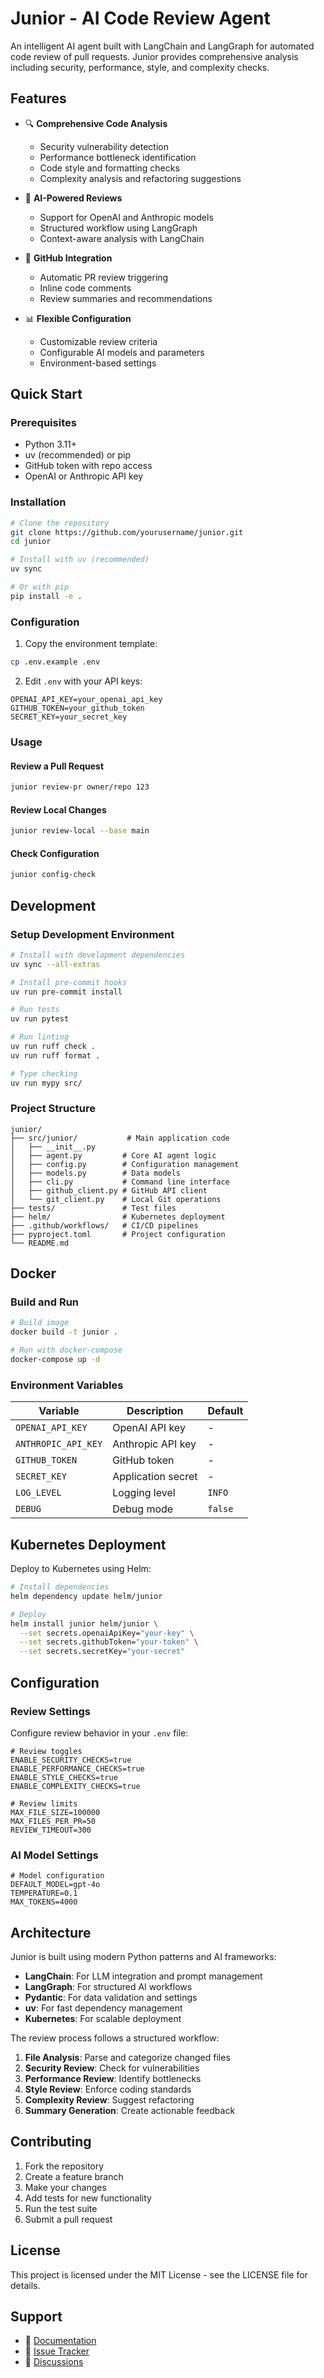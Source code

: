 # Junior - AI Code Review Agent

An intelligent AI agent built with LangChain and LangGraph for automated code review of pull requests. Junior provides comprehensive analysis including security, performance, style, and complexity checks.

## Features

- 🔍 **Comprehensive Code Analysis**
  - Security vulnerability detection
  - Performance bottleneck identification
  - Code style and formatting checks
  - Complexity analysis and refactoring suggestions

- 🤖 **AI-Powered Reviews**
  - Support for OpenAI and Anthropic models
  - Structured workflow using LangGraph
  - Context-aware analysis with LangChain

- 🔧 **GitHub Integration**
  - Automatic PR review triggering
  - Inline code comments
  - Review summaries and recommendations

- 📊 **Flexible Configuration**
  - Customizable review criteria
  - Configurable AI models and parameters
  - Environment-based settings

## Quick Start

### Prerequisites

- Python 3.11+
- uv (recommended) or pip
- GitHub token with repo access
- OpenAI or Anthropic API key

### Installation

```bash
# Clone the repository
git clone https://github.com/yourusername/junior.git
cd junior

# Install with uv (recommended)
uv sync

# Or with pip
pip install -e .
```

### Configuration

1. Copy the environment template:
```bash
cp .env.example .env
```

2. Edit `.env` with your API keys:
```env
OPENAI_API_KEY=your_openai_api_key
GITHUB_TOKEN=your_github_token
SECRET_KEY=your_secret_key
```

### Usage

#### Review a Pull Request
```bash
junior review-pr owner/repo 123
```

#### Review Local Changes
```bash
junior review-local --base main
```

#### Check Configuration
```bash
junior config-check
```

## Development

### Setup Development Environment

```bash
# Install with development dependencies
uv sync --all-extras

# Install pre-commit hooks
uv run pre-commit install

# Run tests
uv run pytest

# Run linting
uv run ruff check .
uv run ruff format .

# Type checking
uv run mypy src/
```

### Project Structure

```
junior/
├── src/junior/           # Main application code
│   ├── __init__.py
│   ├── agent.py         # Core AI agent logic
│   ├── config.py        # Configuration management
│   ├── models.py        # Data models
│   ├── cli.py           # Command line interface
│   ├── github_client.py # GitHub API client
│   └── git_client.py    # Local Git operations
├── tests/               # Test files
├── helm/                # Kubernetes deployment
├── .github/workflows/   # CI/CD pipelines
├── pyproject.toml       # Project configuration
└── README.md
```

## Docker

### Build and Run

```bash
# Build image
docker build -t junior .

# Run with docker-compose
docker-compose up -d
```

### Environment Variables

| Variable | Description | Default |
|----------|-------------|---------|
| `OPENAI_API_KEY` | OpenAI API key | - |
| `ANTHROPIC_API_KEY` | Anthropic API key | - |
| `GITHUB_TOKEN` | GitHub token | - |
| `SECRET_KEY` | Application secret | - |
| `LOG_LEVEL` | Logging level | `INFO` |
| `DEBUG` | Debug mode | `false` |

## Kubernetes Deployment

Deploy to Kubernetes using Helm:

```bash
# Install dependencies
helm dependency update helm/junior

# Deploy
helm install junior helm/junior \
  --set secrets.openaiApiKey="your-key" \
  --set secrets.githubToken="your-token" \
  --set secrets.secretKey="your-secret"
```

## Configuration

### Review Settings

Configure review behavior in your `.env` file:

```env
# Review toggles
ENABLE_SECURITY_CHECKS=true
ENABLE_PERFORMANCE_CHECKS=true
ENABLE_STYLE_CHECKS=true
ENABLE_COMPLEXITY_CHECKS=true

# Review limits
MAX_FILE_SIZE=100000
MAX_FILES_PER_PR=50
REVIEW_TIMEOUT=300
```

### AI Model Settings

```env
# Model configuration
DEFAULT_MODEL=gpt-4o
TEMPERATURE=0.1
MAX_TOKENS=4000
```

## Architecture

Junior is built using modern Python patterns and AI frameworks:

- **LangChain**: For LLM integration and prompt management
- **LangGraph**: For structured AI workflows
- **Pydantic**: For data validation and settings
- **uv**: For fast dependency management
- **Kubernetes**: For scalable deployment

The review process follows a structured workflow:

1. **File Analysis**: Parse and categorize changed files
2. **Security Review**: Check for vulnerabilities
3. **Performance Review**: Identify bottlenecks
4. **Style Review**: Enforce coding standards
5. **Complexity Review**: Suggest refactoring
6. **Summary Generation**: Create actionable feedback

## Contributing

1. Fork the repository
2. Create a feature branch
3. Make your changes
4. Add tests for new functionality
5. Run the test suite
6. Submit a pull request

## License

This project is licensed under the MIT License - see the LICENSE file for details.

## Support

- 📖 [Documentation](https://github.com/yourusername/junior/wiki)
- 🐛 [Issue Tracker](https://github.com/yourusername/junior/issues)
- 💬 [Discussions](https://github.com/yourusername/junior/discussions)
